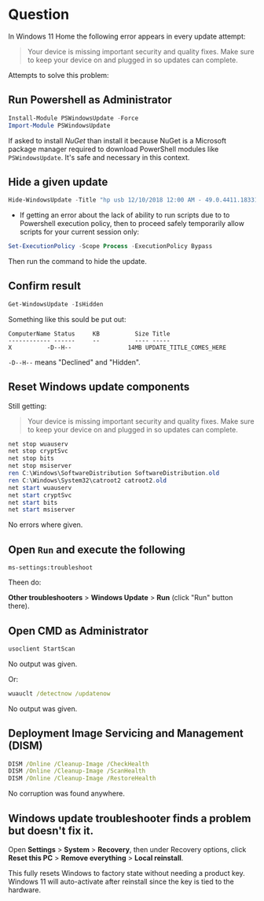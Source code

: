 # Question

In Windows 11 Home the following error appears in every update attempt:

> Your device is missing important security and quality fixes. Make sure to keep your device on and plugged in so updates can complete.

Attempts to solve this problem:

## Run Powershell as Administrator

```powershell
Install-Module PSWindowsUpdate -Force
Import-Module PSWindowsUpdate
```

If asked to install *NuGet* than install it because NuGet is a Microsoft package manager required to download PowerShell modules like `PSWindowsUpdate`. It's safe and necessary in this context.

## Hide a given update

```powershell
Hide-WindowsUpdate -Title "hp usb 12/10/2018 12:00 AM - 49.0.4411.18331"
```

* If getting an error about the lack of ability to run scripts due to to Powershell execution policy, then to  proceed safely temporarily allow scripts for your current session only:

```powershell
Set-ExecutionPolicy -Scope Process -ExecutionPolicy Bypass
```

Then run the command to hide the update.

## Confirm result

```powershell
Get-WindowsUpdate -IsHidden
```

Something like this sould be put out:

```
ComputerName Status     KB          Size Title
------------ ------     --          ---- -----
X          -D--H--                14MB UPDATE_TITLE_COMES_HERE
```

`-D--H--` means "Declined" and "Hidden".

## Reset Windows update components

Still getting:

> Your device is missing important security and quality fixes. Make sure to keep your device on and plugged in so updates can complete.

```powershell
net stop wuauserv
net stop cryptSvc
net stop bits
net stop msiserver
ren C:\Windows\SoftwareDistribution SoftwareDistribution.old
ren C:\Windows\System32\catroot2 catroot2.old
net start wuauserv
net start cryptSvc
net start bits
net start msiserver
```

No errors where given.

## Open `Run` and execute the following

```
ms-settings:troubleshoot
```

Theen do:

**Other troubleshooters** > **Windows Update** > **Run** (click "Run" button there).

## Open CMD as Administrator

```cmd
usoclient StartScan
```

No output was given.

Or:

```cmd
wuauclt /detectnow /updatenow
```

No output was given.

## Deployment Image Servicing and Management (DISM)

```cmd
DISM /Online /Cleanup-Image /CheckHealth
DISM /Online /Cleanup-Image /ScanHealth
DISM /Online /Cleanup-Image /RestoreHealth
```

No corruption was found anywhere.

## Windows update troubleshooter finds a problem but doesn't fix it.

Open **Settings** > **System** > **Recovery**, then under Recovery options, click **Reset this PC** > **Remove everything** > **Local reinstall**.

This fully resets Windows to factory state without needing a product key. Windows 11 will auto-activate after reinstall since the key is tied to the hardware.

